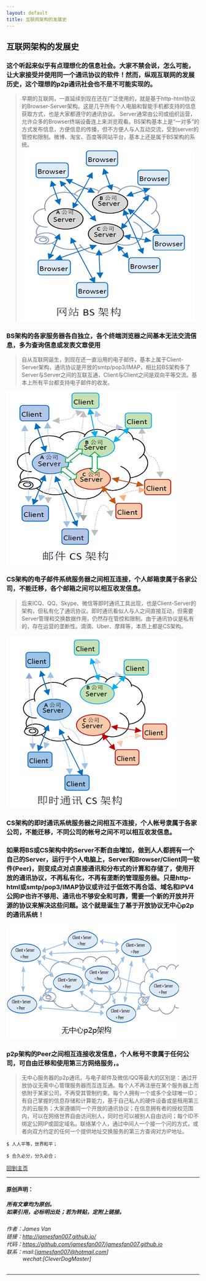 ```yaml
---
layout: default
title: 互联网架构的发展史
---
```


## 互联网架构的发展史

### 这个听起来似乎有点理想化的信息社会。大家不禁会说，怎么可能，让大家接受并使用同一个通讯协议的软件！然而，纵观互联网的发展历史，这个理想的p2p通讯社会也不是不可能实现的。
> 早期的互联网，一直延续到现在还在广泛使用的，就是基于http-html协议的Browser-Server架构。这是几乎所有个人电脑和智能手机都支持的信息获取方式，也是大家都遵守的通讯协议。 Server通常由公司或组织运营，允许众多的Browser终端设备连上来浏览观看。BS架构基本上是“一对多”的方式发布信息，方便信息的传播，但不方便人与人互动交流，受到server的管控和限制。微博、淘宝、百度等网站平台，基本上还是属于BS架构的系统。
![bs_web](./img/bs_web.png)

### BS架构的各家服务器各自独立，各个终端浏览器之间基本无法交流信息，多为查询信息或发表文章使用

> 自从互联网诞生，到现在还一直沿用的电子邮件，基本上属于Client-Server架构，通讯协议是开放的smtp/pop3/IMAP，相比较BS架构多了Server与Server之间的互联互通，Client与Client之间是双向平等交流。基本上所有平台都支持电子邮件的收发。
  
![cs_mail](./img/cs_mail.png)
### CS架构的电子邮件系统服务器之间相互连接，个人邮箱隶属于各家公司，不能迁移，各个邮箱之间可以相互收发信息。

> 后来ICQ、QQ、Skype、微信等即时通讯工具出现，也是Client-Server的架构，但私有化了通讯协议。即时通讯看似人与人之间直接互动，但需要Server管理和交换数据作用，仍然存在管控和限制。由于通讯协议是私有的，存在运营的垄断性。滴滴、Uber、摩拜等，本质上都是CS架构。
  
![cs_im](./img/cs_im.png)
### CS架构的即时通讯系统服务器之间相互不连接，个人帐号隶属于各家公司，不能迁移，不同公司的帐号之间不可以相互收发信息。

### 如果将BS或CS架构中的Server不断自由增加，做到人人都拥有一个自己的Server，运行于个人电脑上，Server和Browser/Client同一软件(Peer)，则变成点对点直接通讯和分布式的计算和存储了，使用开放的通讯协议，不再私有化，不再有垄断的管理服务器。只是http-html或smtp/pop3/IMAP协议或许过于低效不再合适、域名和IPV4公网IP也许不够用、通讯也不够安全和可靠，需要一个新的开放并开源的协议来解决这些问题。这个就是诞生了基于开放协议无中心p2p的通讯系统！
  
![p2p_mode](./img/p2p_mode.png)
### p2p架构的Peer之间相互连接收发信息，个人帐号不隶属于任何公司，可自由迁移和使用第三方网络服务，。

> 无中心服务器的p2p通讯，与电子邮件及微信/QQ等最大的区别是：通过开放协议无需中心管理服务器而互连互通。每个人不再注册在某个服务器上而依附于某家公司，不再受其管制约束。每个人拥有一个或多个全球唯一ID；有自己掌握的信息存储和计算能力，基于自己私人的硬件设备或是租用第三方的云服务；大家遵循同一个开放的通讯协议；在信息拥有者的授权范围内，可以在网络世界自由访问别人，同时也可以被别人自由访问；每个ID不绑定公网IP或固定域名。联络某个人，通过中间人一个接一个问的方式，或者向双方约定的任何一个提供地址交换服务的第三方查询对方IP地址。

```
$ 人人平等，世界和平；
```

```
$ 合久必分，分久必合；
```

[回到主页](http://jamesfan007.github.io/)

---

#### 原创声明：

##### 所有文章均为原创。 <br/> 如果引用，必标明出处；若为转贴，定附上链接。

###### 作者：James Van <br/> 链接：http://jamesfan007.github.io/ <br/> 代码：https://github.com/jamesfan007/jamesfan007.github.io <br/> 联系：mail:[jamesfan007@hotmail.com]  <br/> &emsp;&emsp;&emsp;wechat:[CleverDogMaster]

---
